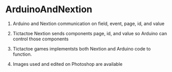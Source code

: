 # ArduinoAndNextion

1) Arduino and Nextion communication on field, event, page, id, and value

2) Tictactoe Nextion sends components page, id, and value so Arduino can control those components

3) Tictactoe games implementsts both Nextion and Arduino code to function. 

4) Images used and edited on Photoshop are available
